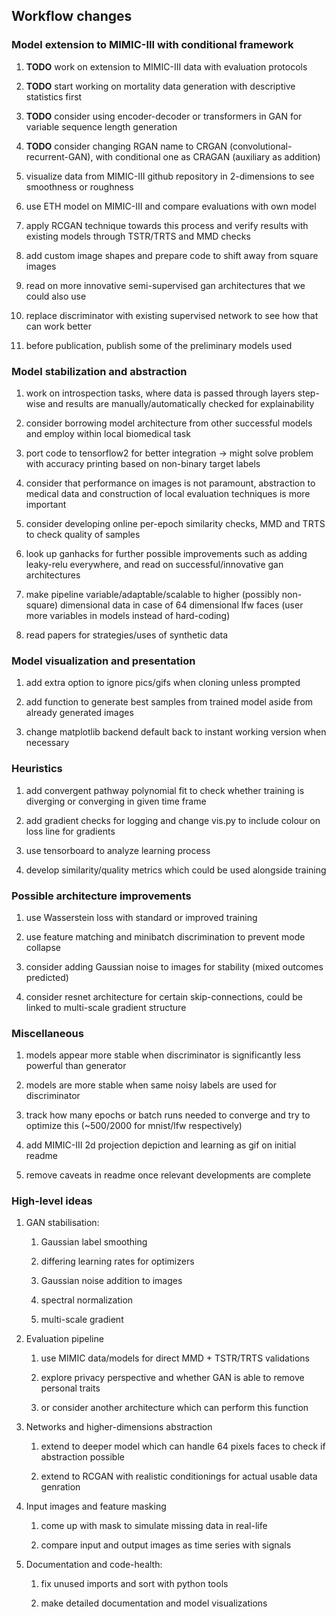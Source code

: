 Workflow changes
----------------

### Model extension to MIMIC-III with conditional framework

1.  **TODO** work on extension to MIMIC-III data with
    evaluation protocols

2.  **TODO** start working on mortality data generation with
    descriptive statistics first

3.  **TODO** consider using encoder-decoder or transformers
    in GAN for variable sequence length generation

4.  **TODO** consider changing RGAN name to CRGAN
    (convolutional-recurrent-GAN), with conditional one as CRAGAN
    (auxiliary as addition)

5.  visualize data from MIMIC-III github repository in 2-dimensions to
    see smoothness or roughness

6.  use ETH model on MIMIC-III and compare evaluations with own model

7.  apply RCGAN technique towards this process and verify results with
    existing models through TSTR/TRTS and MMD checks

8.  add custom image shapes and prepare code to shift away from square
    images

9.  read on more innovative semi-supervised gan architectures that we
    could also use

10. replace discriminator with existing supervised network to see how
    that can work better

11. before publication, publish some of the preliminary models used

### Model stabilization and abstraction

1.  work on introspection tasks, where data is passed through layers
    step-wise and results are manually/automatically checked for
    explainability

2.  consider borrowing model architecture from other successful models
    and employ within local biomedical task

3.  port code to tensorflow2 for better integration -\> might solve
    problem with accuracy printing based on non-binary target labels

4.  consider that performance on images is not paramount, abstraction to
    medical data and construction of local evaluation techniques is more
    important

5.  consider developing online per-epoch similarity checks, MMD and TRTS
    to check quality of samples

6.  look up ganhacks for further possible improvements such as adding
    leaky-relu everywhere, and read on successful/innovative gan
    architectures

7.  make pipeline variable/adaptable/scalable to higher (possibly
    non-square) dimensional data in case of 64 dimensional lfw faces
    (user more variables in models instead of hard-coding)

8.  read papers for strategies/uses of synthetic data

### Model visualization and presentation

1.  add extra option to ignore pics/gifs when cloning unless prompted

2.  add function to generate best samples from trained model aside from
    already generated images

3.  change matplotlib backend default back to instant working version
    when necessary

### Heuristics

1.  add convergent pathway polynomial fit to check whether training is
    diverging or converging in given time frame

2.  add gradient checks for logging and change vis.py to include colour
    on loss line for gradients

3.  use tensorboard to analyze learning process

4.  develop similarity/quality metrics which could be used alongside
    training

### Possible architecture improvements

1.  use Wasserstein loss with standard or improved training

2.  use feature matching and minibatch discrimination to prevent mode
    collapse

3.  consider adding Gaussian noise to images for stability (mixed
    outcomes predicted)

4.  consider resnet architecture for certain skip-connections, could be
    linked to multi-scale gradient structure

### Miscellaneous

1.  models appear more stable when discriminator is significantly less
    powerful than generator

2.  models are more stable when same noisy labels are used for
    discriminator

3.  track how many epochs or batch runs needed to converge and try to
    optimize this (\~500/2000 for mnist/lfw respectively)

4.  add MIMIC-III 2d projection depiction and learning as gif on initial
    readme

5.  remove caveats in readme once relevant developments are complete

### High-level ideas

1.  GAN stabilisation:

    1.  Gaussian label smoothing

    2.  differing learning rates for optimizers

    3.  Gaussian noise addition to images

    4.  spectral normalization

    5.  multi-scale gradient

2.  Evaluation pipeline

    1.  use MIMIC data/models for direct MMD + TSTR/TRTS validations

    2.  explore privacy perspective and whether GAN is able to remove
        personal traits

    3.  or consider another architecture which can perform this function

3.  Networks and higher-dimensions abstraction

    1.  extend to deeper model which can handle 64 pixels faces to check
        if abstraction possible

    2.  extend to RCGAN with realistic conditionings for actual usable
        data genration

4.  Input images and feature masking

    1.  come up with mask to simulate missing data in real-life

    2.  compare input and output images as time series with signals

5.  Documentation and code-health:

    1.  fix unused imports and sort with python tools

    2.  make detailed documentation and model visualizations
